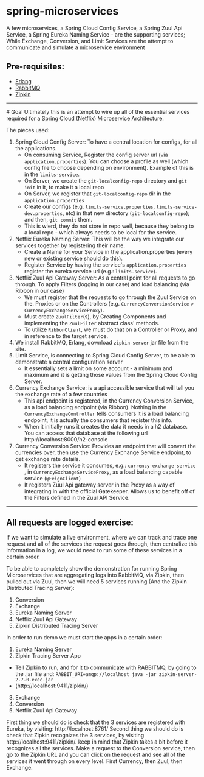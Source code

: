 # spring-microservices
A few microservices, a Spring Cloud Config Service, a Spring Zuul Api Service, a Spring Eureka Naming Service - are the supporting services; While Exchange, Conversion, and Limit Services are the attempt to communicate 
and simulate a microservice environment


## Pre-requisites:
<ul>
<li><a href="https://www.erlang.org/downloads">Erlang</a></li>
<li><a href="https://www.rabbitmq.com/install-windows.html">RabbitMQ</a></li>
<li><a href="https://zipkin.io/pages/quickstart.html">Zipkin</a></li>
</ul>

<hr />
# Goal
Ultimately this is an attempt to wire up all of the essential services required for a 
Spring Cloud (Netflix) Microservice Architecture.

The pieces used:
1. Spring Cloud Config Server: To have a central location for configs, for all the applications.
	- On consuming Service, Register the config server url (via `application.properties`). You can choose a profile as well (which config file to choose depending on environment). Example of this is in the `limits-service`.
	- On Server, we create the `git-localconfig-repo` directory and `git init` in it, to make it a local repo
	- On Server, we register that `git-localconfig-repo` dir in the `application.properties`
	- Create our configs (e.g. `limits-service.properties`, `limits-service-dev.properties`, etc) in that new directory (`git-localconfig-repo`); and then, `git commit` them.
	 - This is wierd, they do not store in repo well, because they belong to a local repo - which always needs to be local for the service.
2. Netflix Eureka Naming Server: This will be the way we integrate our services together by registering their name.
	- Create a Name for your Service in the application.properties (every new or existing service should do this). 
	- Register Service by having the service's `application.properties` register the eureka service url (e.g.: `limits-service`).
3. Netflix Zuul Api Gateway Server: As a central point for all requests to go through. To apply Filters (logging in our case) and load balancing (via Ribbon in our case)
	- We must register that the requests to go through the Zuul Service on the.
		Proxies or on the Controllers (e.g. `CurrencyConversionService` > `CurrencyExchangeServiceProxy`).
	- Must create `ZuulFilter`(s), by Creating Components and implementing the `ZuulFilter` abstract class' methods.
	- To utilize `RibbonClient`, we must do that on a Controller or Proxy, and in reference to the target service.
4. We install RabbitMQ, Erlang, download `zipkin-server` jar file from the site.
5. Limit Service, is connecting to Spring Cloud Config Server, to be able to demonstrate a central configuration server
	- It essentially sets a limit on some account - a minimum and maximum and it is getting those values from the Spring Cloud Config Server.
6. Currency Exchange Service: is a api accessible service that will tell you the exchange rate of a few countries
	- This api endpoint is registered, in the Currency Conversion Service, as a load balancing endpoint (via Ribbon). Nothing in the `CurrencyExchangeController` tells consumers it is a load balancing endpoint, it is actually the consumers that register this info.
	- When it initially runs it creates the data it needs in a h2 database. You can access that database at the following url http://localhost:8000/h2-console
7. Currency Conversion Service: Provides an endpoint that will convert the currencies over, then use the Currency Exchange Service endpoint, to get exchange rate details.
	- It registers the service it consumes, e.g.: `currency-exchange-service` , in `CurrencyExchangeServiceProxy`, as a load balancing capable service (`@FeignClient`)
	- It registers Zuul Api gateway server in the Proxy as a way of integrating in with the official Gatekeeper. Allows us to benefit off of the Filters defined in the Zuul API Service.

<hr />

## All requests are logged exercise:
If we want to simulate a live environment, where we can track and trace one request
and all of the services the request goes through, then centralize this information in a log, we 
would need to run some of these services in a certain order.

To be able to completely show the demonstration for running Spring Microservices that are aggregating logs into RabbitMQ, via Zipkin,
then pulled out via Zuul, then we will need 5 services running (And the Zipkin Distrbuted Tracing Server):
1. Conversion
2. Exchange
3. Eureka Naming Server
4. Netflix Zuul Api Gateway
5. Zipkin Distributed Tracing Server 

In order to run demo we must start the apps in a certain order:
1. Eureka Naming Server
2. Zipkin Tracing Server App 
 - Tell Zipkin to run, and for it to communicate with RABBITMQ, by going to the .jar file and: `RABBIT_URI=amqp://localhost java -jar zipkin-server-2.7.0-exec.jar`
 - (http://localhost:9411/zipkin/)
3. Exchange
4. Conversion
5. Netflix Zuul Api Gateway

First thing we should do is check that the 3 services are registered with Eureka, by visiting: http://localhost:8761/
Second thing we should do is check that Zipkin recognizes the 3 services, by visiting http://localhost:9411/zipkin/. keep in mind that Zipkin takes a bit before it recognizes all the services.
Make a request to the Conversion service, then go to the Zipkin URL and you can click on the request and see all of the services it went through on every level. First Currency, then Zuul, then Exchange.



	
	
	
	
	
	
	
	
	